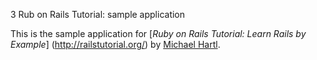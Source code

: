 3 Rub on Rails Tutorial: sample application

This is the sample application for
[*Ruby on Rails Tutorial: Learn Rails by Example*]
(http://railstutorial.org/)
by [Michael Hartl](http://michaelhartl.com/).
